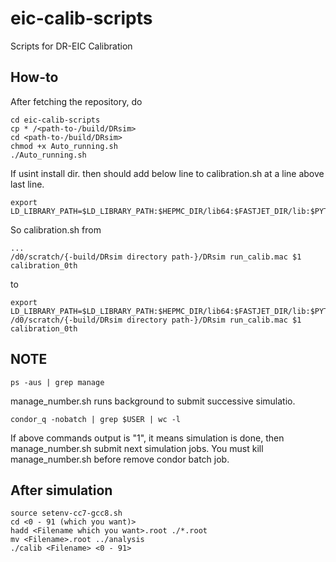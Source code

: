 # eic-calib-scripts
Scripts for DR-EIC Calibration

## How-to
After fetching the repository, do

    cd eic-calib-scripts
    cp * /<path-to-/build/DRsim>
    cd <path-to-/build/DRsim>
    chmod +x Auto_running.sh
    ./Auto_running.sh
    
If usint install dir. then should add below line to calibration.sh at a line above last line.

    export LD_LIBRARY_PATH=$LD_LIBRARY_PATH:$HEPMC_DIR/lib64:$FASTJET_DIR/lib:$PYTHIA_DIR/lib:$PWD/lib
    
So calibration.sh from
    
    ...
    /d0/scratch/{-build/DRsim directory path-}/DRsim run_calib.mac $1 calibration_0th

to
    
    export LD_LIBRARY_PATH=$LD_LIBRARY_PATH:$HEPMC_DIR/lib64:$FASTJET_DIR/lib:$PYTHIA_DIR/lib:$PWD/lib
    /d0/scratch/{-build/DRsim directory path-}/DRsim run_calib.mac $1 calibration_0th

## NOTE

    ps -aus | grep manage
    
manage_number.sh runs background to submit successive simulatio.

    condor_q -nobatch | grep $USER | wc -l
   
If above commands output is "1", it means simulation is done, then manage_number.sh submit next simulation jobs.
You must kill manage_number.sh before remove condor batch job.

## After simulation

    source setenv-cc7-gcc8.sh
    cd <0 - 91 (which you want)>
    hadd <Filename which you want>.root ./*.root
    mv <Filename>.root ../analysis
    ./calib <Filename> <0 - 91>


